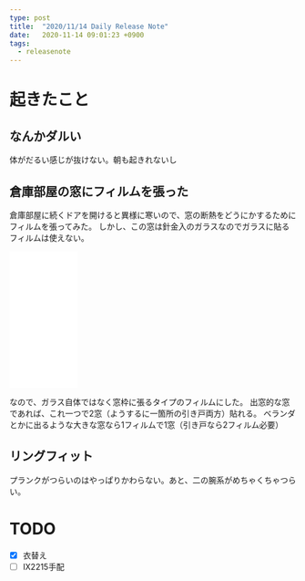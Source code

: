 ```yaml
---
type: post
title:  "2020/11/14 Daily Release Note"
date:   2020-11-14 09:01:23 +0900
tags:
  - releasenote
---
```

# 起きたこと

## なんかダルい

体がだるい感じが抜けない。朝も起きれないし

## 倉庫部屋の窓にフィルムを張った

倉庫部屋に続くドアを開けると異様に寒いので、窓の断熱をどうにかするためにフィルムを張ってみた。
しかし、この窓は針金入のガラスなのでガラスに貼るフィルムは使えない。

<iframe style="width:120px;height:240px;" marginwidth="0" marginheight="0" scrolling="no" frameborder="0" src="//rcm-fe.amazon-adsystem.com/e/cm?lt1=_blank&bc1=000000&IS2=1&bg1=FFFFFF&fc1=000000&lc1=0000FF&t=yakumo07-22&language=ja_JP&o=9&p=8&l=as4&m=amazon&f=ifr&ref=as_ss_li_til&asins=B00476HMHC&linkId=c30ef4ea8efeeac23b6f83d3cf09f242"></iframe>

なので、ガラス自体ではなく窓枠に張るタイプのフィルムにした。
出窓的な窓であれば、これ一つで2窓（ようするに一箇所の引き戸両方）貼れる。
ベランダとかに出るような大きな窓なら1フィルムで1窓（引き戸なら2フィルム必要）

## リングフィット

プランクがつらいのはやっぱりかわらない。あと、二の腕系がめちゃくちゃつらい。

# TODO 

- [x] 衣替え
- [ ] IX2215手配